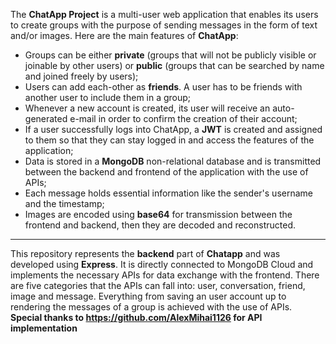 The **ChatApp Project** is a multi-user web application that enables its users to create groups with the purpose of sending messages in the form of text and/or images.
Here are the main features of **ChatApp**:

* Groups can be either **private** (groups that will not be publicly visible or joinable by other users) or **public** (groups that can be searched by name and joined freely by users);
* Users can add each-other as **friends**. A user has to be friends with another user to include them in a group;
* Whenever a new account is created, its user will receive an auto-generated e-mail in order to confirm the creation of their account;
* If a user successfully logs into ChatApp, a **JWT** is created and assigned to them so that they can stay logged in and access the features of the application;
* Data is stored in a **MongoDB** non-relational database and is transmitted between the backend and frontend of the application with the use of APIs;
* Each message holds essential information like the sender's username and the timestamp;
* Images are encoded using **base64** for transmission between the frontend and backend, then they are decoded and reconstructed.

***

This repository represents the **backend** part of **Chatapp** and was developed using **Express**. It is directly connected to MongoDB Cloud and implements the necessary APIs for data exchange with the frontend. There are five categories that the APIs can fall into: user, conversation, friend, image and message. Everything from saving an user account up to rendering the messages of a group is achieved with the use of APIs.
**Special thanks to https://github.com/AlexMihai1126 for API implementation**
